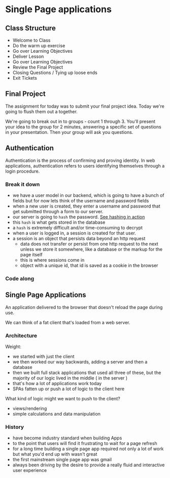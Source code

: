 # Single Page applications

## Class Structure
- Welcome to Class
- Do the warm up exercise
- Go over Learning Objectives
- Deliver Lesson
- Go over Learning Objectives
- Review the Final Project
- Closing Questions / Tying up loose ends
- Exit Tickets

## Final Project
The assignment for today was to submit your final project idea. Today we're going to flush them out a together.

We're going to break out in to groups - count 1 through 3. You'll present your idea to the group for 2 minutes, answering a specific set of questions in your presentation. Then your group will ask you questions.

## Authentication
Authentication is the process of confirming and proving identity. In web applications, authentication refers to users identifying themselves through a login procedure.

### Break it down
- we have a user model in our backend, which is going to have a bunch of fields but for now lets think of the username and password fields
- when a new user is created, they enter a username and password that get submitted through a form to our server.
- our server is going to `hash` the password. [See hashing in action](http://www.xorbin.com/tools/sha1-hash-calculator)
- this `hash` is what gets stored in the database
- a `hash` is extremely difficult and/or time-consuming to decrypt
- when a user is logged in, a session is created for that user.
- a session is an object that persists data beyond an http request
  - data does not transfer or persist from one http request to the next unless we store it somewhere, like a database or the markup for the page itself
  - this is where sessions come in
  - object with a unique id, that id is saved as a cookie in the browser

### Code along


## Single Page Applications
An application delivered to the browser that doesn't reload the page during use.

We can think of a fat client that's loaded from a web server.

### Architecture
Weight:
  - we started with just the client
  - we then worked our way backwards, adding a server and then a database
  - then we built full stack applications that used all three of these, but the majority of our logic lived in the middle ( in the server )
  - that's how a lot of applications work today
  - SPAs fatten up or push a lot of logic to the client here

What kind of logic might we want to push to the client?
  - views/rendering
  - simple calculations and data manipulation

### History
- have become industry standard when building Apps
- to the point that users will find it frustrating to wait for a page refresh
- for a long time building a single page app required not only a lot of work but what you'd end up with wasn't great
- the first mainstream single page app was gmail
- always been driving by the desire to provide a really fluid and interactive user experience
